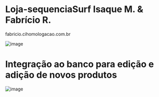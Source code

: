 # Loja-sequenciaSurf Isaque M. & Fabrício R.
fabricio.cihomologacao.com.br

![image](https://github.com/IsaqueMarley/Loja-sequenciaSurf/assets/116613395/6e2cdb3a-8c78-461d-b871-95880cc04fc2)


# Integração ao banco para edição e adição de novos produtos
![image](https://github.com/IsaqueMarley/Loja-sequenciaSurf/assets/116613395/ba78a2e1-5da3-4ae5-933f-6cc31143ee58)
